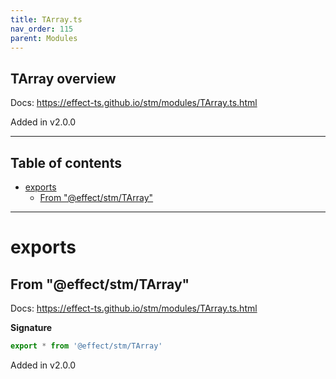 ```yaml
---
title: TArray.ts
nav_order: 115
parent: Modules
---
```


## TArray overview

Docs: https://effect-ts.github.io/stm/modules/TArray.ts.html

Added in v2.0.0

---

<h2 class="text-delta">Table of contents</h2>

- [exports](#exports)
  - [From "@effect/stm/TArray"](#from-effectstmtarray)

---

# exports

## From "@effect/stm/TArray"

Docs: https://effect-ts.github.io/stm/modules/TArray.ts.html

**Signature**

```ts
export * from '@effect/stm/TArray'
```

Added in v2.0.0
